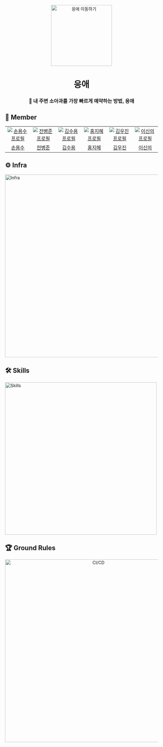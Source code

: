 <div align="center">
<a>
<img width="200px" src="https://github.com/ghktndyd/eungae-pediatric_appointment/assets/120021021/ea71f4f6-d8ba-432a-9df3-02da33a31e94" alt="응애 이동하기"/>
</a>

# 응애

### 👶 내 주변 소아과를 가장 빠르게 예약하는 방법, 응애

</div>

## 👻 Member

<table align="center">
  <tr>
    <td align="center" width="120px">
      <a href="https://github.com/yongsuson" target="_blank">
        <img src="https://github.com/ghktndyd/eungae-pediatric_appointment/assets/120021021/dc25ec23-a19d-427d-b71c-44a321eed2e1" alt="손용수 프로필" />
      </a>
    </td>
    <td align="center" width="120px">
      <a href="https://github.com/jun9898" target="_blank">
        <img src="https://github.com/ghktndyd/eungae-pediatric_appointment/assets/120021021/6ef2e082-4ef6-499e-b8df-7090caf7f8c4" alt="전병준 프로필" />
      </a>
    </td>
    <td align="center" width="120px">
      <a href="https://github.com/ghktndyd" target="_blank">
        <img src="https://github.com/ghktndyd/eungae-pediatric_appointment/assets/120021021/a97d97dd-5955-432c-b4f4-f772977a13b0" alt="김수용 프로필" />
      </a>
    </td>
    <td align="center" width="120px">
      <a href="https://github.com/jihye525" target="_blank">
        <img src="https://github.com/ghktndyd/eungae-pediatric_appointment/assets/120021021/4e3e610d-33be-4d34-940a-d674aa579ec1" alt="홍지혜 프로필" />
      </a>
    </td>
    <td align="center" width="120px">
      <a href="https://github.com/ooojin000" target="_blank">
        <img src="https://github.com/ghktndyd/eungae-pediatric_appointment/assets/120021021/67c528dd-2758-4de7-9558-3b479bf78164" alt="김우진 프로필" />
      </a>
    </td>
    <td align="center" width="120px">
      <a href="https://github.com/seanlee0923" target="_blank">
        <img src="https://github.com/ghktndyd/eungae-pediatric_appointment/assets/120021021/2d17537a-06b0-4f8e-a440-26c12f8530f0" alt="이신의 프로필" />
      </a>
    </td>
  </tr>
  <tr>
    <td align="center">
      <a href="https://github.com/yongsuson" target="_blank">
        손용수
      </a>
    </td>
     <td align="center">
      <a href="https://github.com/jun9898" target="_blank">
       전병준
      </a>
    </td> 
     <td align="center">
      <a href="https://github.com/ghktndyd" target="_blank">
       김수용
      </a>
       <td align="center">
      <a href="https://github.com/jihye525" target="_blank">
        홍지혜
      </a>
    </td>
    <td align="center">
      <a href="https://github.com/ooojin000" target="_blank">
       김우진
      </a>
    </td> 
     <td align="center">
      <a href="https://github.com/seanlee0923" target="_blank">
       이신의
      </a>
     </td>
  </tr>
</table>

## ⚙️ Infra

<img width="600px" src='https://github.com/team-eungae/eungae-pediatric_appointment/assets/120021021/cf783667-18fe-49d4-a585-6c4be5c9f23a'  alt="Infra"/>

## 🛠️ Skills

<img width="500px" src='https://github.com/team-eungae/eungae-pediatric_appointment/assets/120021021/4578bc51-942b-4a38-990c-842e738a2153'  alt="Skills"/>


## 🏆 Ground Rules

<div align="center">
<img width="600px" src='https://github.com/ghktndyd/eungae-pediatric_appointment/assets/120021021/16e56466-17b1-4ca5-8dcb-0c7f09cd9b91'  alt="CI/CD"/>
</div>


[//]: # ()

[//]: # (## 🪄 CI/CD)

[//]: # ()

[//]: # (<img width="600px" src='https://github.com/woowacourse-teams/2023-team-by-team/assets/79538610/79f30380-86d9-4cf1-b801-c19b3c866a88'  alt="CI/CD"/>)


